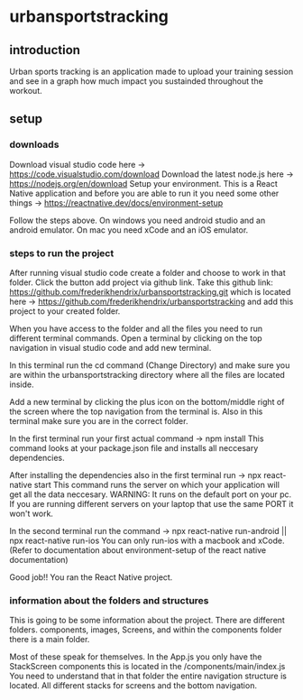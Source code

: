 # urbansportstracking

## introduction

Urban sports tracking is an application made to upload your training session and see in a graph how much impact you sustainded throughout the workout.

## setup

### downloads

Download visual studio code here -> https://code.visualstudio.com/download
Download the latest node.js here -> https://nodejs.org/en/download
Setup your environment. This is a React Native application and before you are able to run it you need some other things -> https://reactnative.dev/docs/environment-setup

Follow the steps above. On windows you need android studio and an android emulator. On mac you need xCode and an iOS emulator.

### steps to run the project

After running visual studio code create a folder and choose to work in that folder.
Click the button add project via github link.
Take this github link: https://github.com/frederikhendrix/urbansportstracking.git which is located here -> https://github.com/frederikhendrix/urbansportstracking and add this project to your created folder.

When you have access to the folder and all the files you need to run different terminal commands.
Open a terminal by clicking on the top navigation in visual studio code and add new terminal.

In this terminal run the cd command (Change Directory) and make sure you are within the urbansportstracking directory where all the files are located inside.

Add a new terminal by clicking the plus icon on the bottom/middle right of the screen where the top navigation from the terminal is. Also in this terminal make sure you are in the correct folder.

In the first terminal run your first actual command -> npm install
This command looks at your package.json file and installs all neccesary dependencies.

After installing the dependencies also in the first terminal run -> npx react-native start
This command runs the server on which your application will get all the data neccesary. WARNING: It runs on the default port on your pc. If you are running different servers on your laptop that use the same PORT it won't work.

In the second terminal run the command -> npx react-native run-android || npx react-native run-ios
You can only run-ios with a macbook and xCode. (Refer to documentation about environment-setup of the react native documentation)

Good job!! You ran the React Native project.

### information about the folders and structures

This is going to be some information about the project.
There are different folders. components, images, Screens, and within the components folder there is a main folder.

Most of these speak for themselves. In the App.js you only have the StackScreen components this is located in the /components/main/index.js
You need to understand that in that folder the entire navigation structure is located. All different stacks for screens and the bottom navigation.
